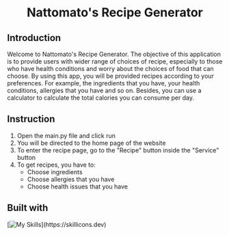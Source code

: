 # <h1 align="center">Nattomato's Recipe Generator</h1>

## Introduction
Welcome to Nattomato's Recipe Generator. The objective of this application is to provide users with wider range of choices of recipe, especially to those who have health conditions and worry about the choices of food that can choose. By using this app, you will be provided recipes according to your preferences. For example, the ingredients that you have, your health conditions, allergies that you have and so on. Besides, you can use a calculator to calculate the total calories you can consume per day. 

## Instruction
1. Open the main.py file and click run
2. You will be directed to the home page of the website
3. To enter the recipe page, go to the "Recipe" button inside the "Service" button
4. To get recipes, you have to:
    - Choose ingredients
    - Choose allergies that you have
    - Choose health issues that you have




## Built with
[![My Skills](https://skillicons.dev/icons?i=python,html,css,javascript,)](https://skillicons.dev)

